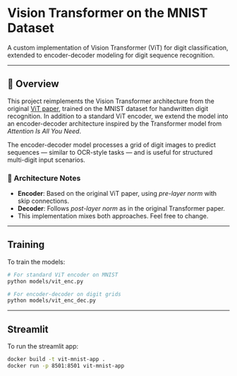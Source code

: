 # Vision Transformer on the MNIST Dataset

A custom implementation of Vision Transformer (ViT) for digit classification, extended to encoder-decoder modeling for digit sequence recognition.

---

## 🚀 Overview

This project reimplements the Vision Transformer architecture from the original [ViT paper](https://arxiv.org/abs/2010.11929), trained on the MNIST dataset for handwritten digit recognition. In addition to a standard ViT encoder, we extend the model into an encoder-decoder architecture inspired by the Transformer model from *Attention Is All You Need*.

The encoder-decoder model processes a grid of digit images to predict sequences — similar to OCR-style tasks — and is useful for structured multi-digit input scenarios.

### 🔧 Architecture Notes

- **Encoder**: Based on the original ViT paper, using *pre-layer norm* with skip connections.
- **Decoder**: Follows *post-layer norm* as in the original Transformer paper.
- This implementation mixes both approaches. Feel free to change. 

---

## Training

To train the models:

```bash
# For standard ViT encoder on MNIST
python models/vit_enc.py

# For encoder-decoder on digit grids
python models/vit_enc_dec.py
```
---

## Streamlit

To run the streamlit app:

```bash
docker build -t vit-mnist-app .
docker run -p 8501:8501 vit-mnist-app



